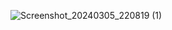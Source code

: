 
![Screenshot_20240305_220819 (1)](https://github.com/ThieuNhatHieu/appmess/assets/140248054/96539e8a-6ca0-4bd8-b61b-b13b797a9125)
